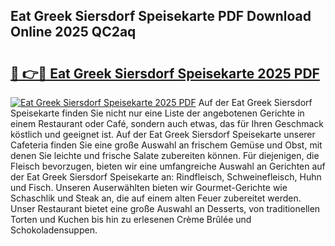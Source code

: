 ## Eat Greek Siersdorf Speisekarte PDF Download Online 2025 QC2aq

# <h2><a href="http://gc9va5.nevu.top/?p=Eat+Greek+Siersdorf+Speisekarte">🔗 👉🔴 Eat Greek Siersdorf Speisekarte 2025 PDF</a></h2>

[![Eat Greek Siersdorf Speisekarte 2025 PDF](https://i.imgur.com/dBaPXMq.png)](http://gc9va5.nevu.top/?p=Eat+Greek+Siersdorf+Speisekarte)
Auf der Eat Greek Siersdorf Speisekarte finden Sie nicht nur eine Liste der angebotenen Gerichte in einem Restaurant oder Café, sondern auch etwas, das für Ihren Geschmack köstlich und geeignet ist. Auf der Eat Greek Siersdorf Speisekarte unserer Cafeteria finden Sie eine große Auswahl an frischem Gemüse und Obst, mit denen Sie leichte und frische Salate zubereiten können. Für diejenigen, die Fleisch bevorzugen, bieten wir eine umfangreiche Auswahl an Gerichten auf der Eat Greek Siersdorf Speisekarte an: Rindfleisch, Schweinefleisch, Huhn und Fisch. Unseren Auserwählten bieten wir Gourmet-Gerichte wie Schaschlik und Steak an, die auf einem alten Feuer zubereitet werden. Unser Restaurant bietet eine große Auswahl an Desserts, von traditionellen Torten und Kuchen bis hin zu erlesenen Crème Brûlée und Schokoladensuppen.
